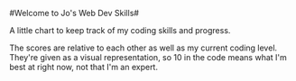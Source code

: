 #Welcome to Jo's Web Dev Skills#

A little chart to keep track of my coding skills and progress.

The scores are relative to each other as well as my current coding level. They're given as a visual representation, so 10 in the code means what I'm best at right now, not that I'm an expert.
